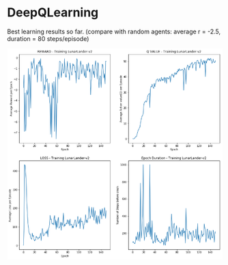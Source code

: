# DeepQLearning

Best learning results so far. (compare with random agents: average r = -2.5, duration = 80 steps/episode)

<img src="https://raw.githubusercontent.com/celisun/2017-18Playing_Atari_with_DeepQLearning/master/DQN-results.png" width="600">
